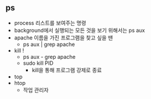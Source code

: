 ## ps
- process 리스트를 보여주는 명령
- background에서 실행되는 모든 것을 보기 위해서는 ps aux
- apache 이름을 가진 프로그램을 찾고 싶을 땐
  - ps aux | grep apache
- kill !
  - ps aux - grep apache
  - sudo kill PID
    - kill을 통해 프로그램 강제로 종료
- top
- htop
  - 작업 관리자
  